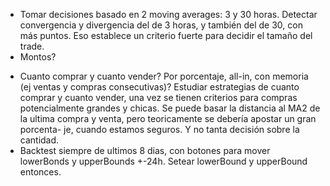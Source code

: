 * Tomar decisiones basado en 2 moving averages: 3 y 30 horas. Detectar convergencia y divergencia del de 3
horas, y también del de 30, con más puntos. Eso establece un criterio fuerte para decidir el tamaño del trade.
* Montos?
- Cuanto comprar y cuanto vender? Por porcentaje, all-in, con memoria (ej ventas y compras consecutivas)? Estudiar
estrategias de cuanto comprar y cuanto vender, una vez se tienen criterios para compras potencialmente grandes y chicas.
Se puede basar la distancia al MA2 de la ultima compra y venta, pero teoricamente se debería apostar un gran porcenta-
je, cuando estamos seguros. Y no tanta decisión sobre la cantidad.
- Backtest siempre de ultimos 8 dias, con botones para mover lowerBonds y upperBounds +-24h. Setear lowerBound y upperBound entonces.